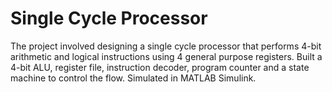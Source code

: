 # Single Cycle Processor
 The project involved designing a single cycle processor that performs 4-bit arithmetic and logical instructions using 4 general purpose registers.  Built a 4-bit ALU, register file, instruction decoder, program counter and a state machine to control the flow.  Simulated in MATLAB Simulink.
